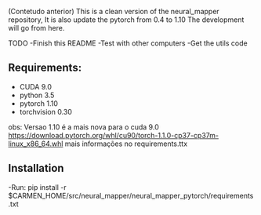 (Contetudo anterior)
This is a clean version of the neural_mapper repository, It is also update the pytorch from 0.4 to 1.10
The development will go from here.

TODO
-Finish this README
-Test with other computers
-Get the utils code 

## Requirements:
 
 - CUDA 9.0
 - python 3.5
 - pytorch 1.10
 - torchvision 0.30
 
 obs:
Versao 1.10 é a mais nova para o cuda 9.0
https://download.pytorch.org/whl/cu90/torch-1.1.0-cp37-cp37m-linux_x86_64.whl
mais informações no requirements.ttx

## Installation
-Run:
 pip install -r $CARMEN_HOME/src/neural_mapper/neural_mapper_pytorch/requirements.txt


